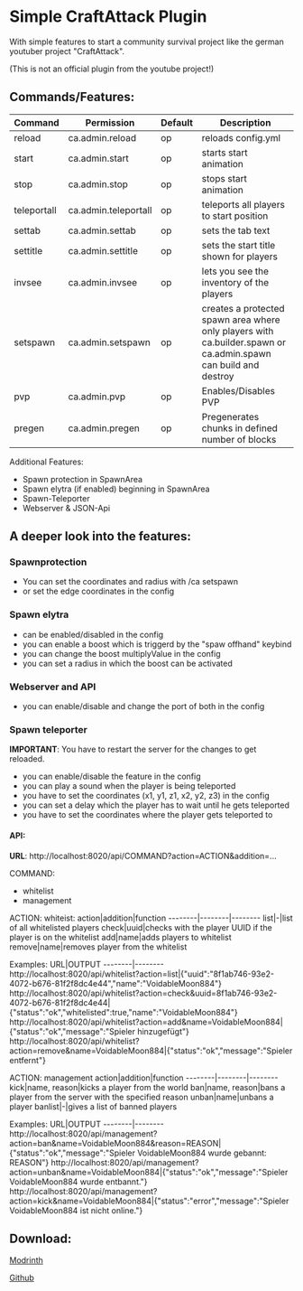 # Simple CraftAttack Plugin

With simple features to start a community survival project like the german youtuber project "CraftAttack".

(This is not an official plugin from the youtube project!)

## Commands/Features:

Command | Permission | Default | Description
-------- | -------- | -------- | --------
reload | ca.admin.reload | op | reloads config.yml
start | ca.admin.start | op | starts start animation
stop | ca.admin.stop | op | stops start animation
teleportall | ca.admin.teleportall | op | teleports all players to start position
settab | ca.admin.settab | op | sets the tab text
settitle | ca.admin.settitle | op | sets the start title shown for players
invsee | ca.admin.invsee | op | lets you see the inventory of the players
setspawn | ca.admin.setspawn | op | creates a protected spawn area where only players with ca.builder.spawn or ca.admin.spawn can build and destroy
pvp | ca.admin.pvp | op | Enables/Disables PVP
pregen | ca.admin.pregen | op | Pregenerates chunks in defined number of blocks

Additional Features:
- Spawn protection in SpawnArea
- Spawn elytra (if enabled) beginning in SpawnArea 
- Spawn-Teleporter
- Webserver & JSON-Api

## A deeper look into the features:

### Spawnprotection
- You can set the coordinates and radius with /ca setspawn <x> <y> <z> <radius>
- or set the edge coordinates in the config

### Spawn elytra
- can be enabled/disabled in the config
- you can enable a boost which is triggerd by the "spaw offhand" keybind
- you can change the boost multiplyValue in the config
- you can set a radius in which the boost can be activated

### Webserver and API
- you can enable/disable and change the port of both in the config

### Spawn teleporter
**IMPORTANT**: You have to restart the server for the changes to get reloaded.
- you can enable/disable the feature in the config
- you can play a sound when the player is being teleported
- you have to set the coordinates (x1, y1, z1, x2, y2, z3) in the config
- you can set a delay which the player has to wait until he gets teleported
- you have to set the coordinates where the player gets teleported to


#### API:

**URL**: http://localhost:8020/api/COMMAND?action=ACTION&addition=...

COMMAND:
- whitelist
- management

ACTION: whiteist:
action|addition|function
--------|--------|--------
list|-|list of all whitelisted players
check|uuid|checks with the player UUID if the player is on the whitelist
add|name|adds players to whitelist
remove|name|removes player from the whitelist

Examples:
URL|OUTPUT
--------|--------
http://localhost:8020/api/whitelist?action=list|{"uuid":"8f1ab746-93e2-4072-b676-81f2f8dc4e44","name":"VoidableMoon884"}
http://localhost:8020/api/whitelist?action=check&uuid=8f1ab746-93e2-4072-b676-81f2f8dc4e44|{"status":"ok","whitelisted":true,"name":"VoidableMoon884"}
http://localhost:8020/api/whitelist?action=add&name=VoidableMoon884|{"status":"ok","message":"Spieler hinzugefügt"}
http://localhost:8020/api/whitelist?action=remove&name=VoidableMoon884|{"status":"ok","message":"Spieler entfernt"}

ACTION: management
action|addition|function
--------|--------|--------
kick|name, reason|kicks a player from the world
ban|name, reason|bans a player from the server with the specified reason
unban|name|unbans a player
banlist|-|gives a list of banned players

Examples:
URL|OUTPUT
--------|--------
http://localhost:8020/api/management?action=ban&name=VoidableMoon884&reason=REASON|{"status":"ok","message":"Spieler VoidableMoon884 wurde gebannt: REASON"}
http://localhost:8020/api/management?action=unban&name=VoidableMoon884|{"status":"ok","message":"Spieler VoidableMoon884 wurde entbannt."}
http://localhost:8020/api/management?action=kick&name=VoidableMoon884|{"status":"error","message":"Spieler VoidableMoon884 ist nicht online."}


## Download:

[Modrinth](https://modrinth.com/plugin/simple-craftattack#download)

[Github](https://github.com/VoidableMoon884/CraftAttack)